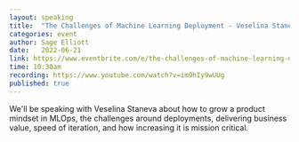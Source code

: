 ```yaml
---
layout: speaking
title:  "The Challenges of Machine Learning Deployment - Veselina Staneva"
categories: event
author: Sage Elliott
date:   2022-06-21
link: https://www.eventbrite.com/e/the-challenges-of-machine-learning-deployment-veselina-staneva-tickets-354055408257
time: 10:30am
recording: https://www.youtube.com/watch?v=im9hIy9wUUg
published: true
---
```


We'll be speaking with Veselina Staneva about how to grow a product mindset in MLOps, the challenges around deployments, delivering business value, speed of iteration, and how increasing it is mission critical.

